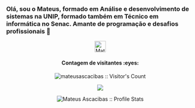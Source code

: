 ### Olá, sou o Mateus, formado em Análise e desenvolvimento de sistemas na UNIP, formado também em Técnico em informática no Senac. Amante de programação e desafios profissionais 💬

<p align = "center" >
   <a href="https://www.linkedin.com/in/mateus-a-62a907142/">
    <img src="https://www.vectorlogo.zone/logos/linkedin/linkedin-icon.svg" alt="Mateus Ascacibas da Silva LinkedIn Profile" height="30" width="30">
  </a>
  
<h4 align="center">Contagem de visitantes :eyes:</h4>
<p align="center"><img src="https://profile-counter.glitch.me/{Mateus-Ascacibas}/count.svg" alt="mateusascacibas :: Visitor's Count" /></p>


  

<p align="center">
   
<a href="https://github.com/ahampriyanshu">
<img align="center" src="https://github-readme-stats.vercel.app/api/top-langs/?username=mateusascacibas&hide_border=true&langs_count=10&layout=compact&theme=dark" />
</a>
</p>
<p align="center"><img src="https://github-readme-stats.vercel.app/api?username=mateusascacibas&show_icons=true&theme=dark" alt="Mateus Ascacibas :: Profile Stats" /></p>
